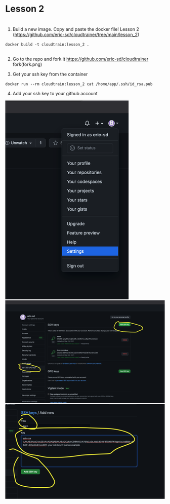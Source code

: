 # Lesson 2

# 
1) Build a new image. Copy and paste the docker file!
Lesson 2 (https://github.com/eric-sd/cloudtrainer/tree/main/lesson_2)
```
docker build -t cloudtrain:lesson_2 . 


```

2) Go to  the repo and fork it https://github.com/eric-sd/cloudtrainer
fork(fork.png)

3) Get your ssh key from the container  
```
docker run --rm cloudtrain:lesson_2 cat /home/app/.ssh/id_rsa.pub
```

4) Add your ssh key to your github account

![step 1](settings.png)
![step 2](sshkey1.png)
![step 3](sshkey2.png)

